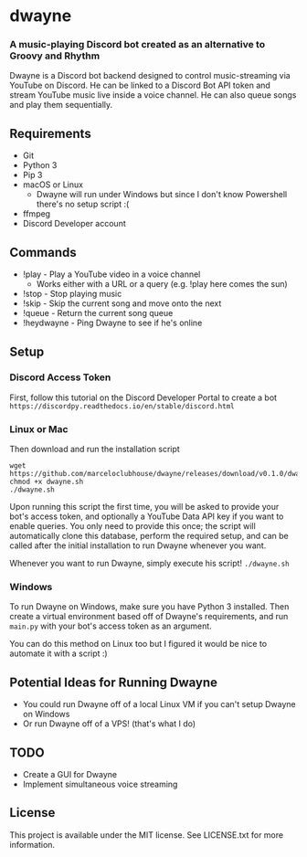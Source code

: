 # dwayne
### A music-playing Discord bot created as an alternative to Groovy and Rhythm 
Dwayne is a Discord bot backend designed to control music-streaming via YouTube on Discord. He can be linked to a Discord Bot API token and stream YouTube music live inside a voice channel. He can also queue songs and play them sequentially.

## Requirements
* Git
* Python 3
* Pip 3
* macOS or Linux
  * Dwayne will run under Windows but since I don't know Powershell there's no setup script :(
* ffmpeg 
* Discord Developer account

## Commands
* !play - Play a YouTube video in a voice channel
  * Works either with a URL or a query (e.g. !play here comes the sun)
* !stop - Stop playing music
* !skip - Skip the current song and move onto the next
* !queue - Return the current song queue
* !heydwayne - Ping Dwayne to see if he's online

## Setup
### Discord Access Token
First, follow this tutorial on the Discord Developer Portal to create a bot
```https://discordpy.readthedocs.io/en/stable/discord.html```

### Linux or Mac
Then download and run the installation script
```
wget https://github.com/marceloclubhouse/dwayne/releases/download/v0.1.0/dwayne.sh
chmod +x dwayne.sh
./dwayne.sh
```

Upon running this script the first time, you will be asked to provide your bot's access token, and optionally a
YouTube Data API key if you want to enable queries. 
You only need to provide this once; the script will automatically clone this database, perform the required setup, 
and can be called after the initial installation to run Dwayne whenever you want.

Whenever you want to run Dwayne, simply execute his script! ```./dwayne.sh```

### Windows
To run Dwayne on Windows, make sure you have Python 3 installed. Then
create a virtual environment based off of Dwayne's requirements, and run
```main.py``` with your bot's access token as an argument.

You can do this method on Linux too but I figured it would be nice to automate it with a script :)

## Potential Ideas for Running Dwayne
* You could run Dwayne off of a local Linux VM if you can't setup Dwayne on Windows
* Or run Dwayne off of a VPS! (that's what I do)

## TODO
* Create a GUI for Dwayne
* Implement simultaneous voice streaming

## License
This project is available under the MIT license. See LICENSE.txt for more information.
